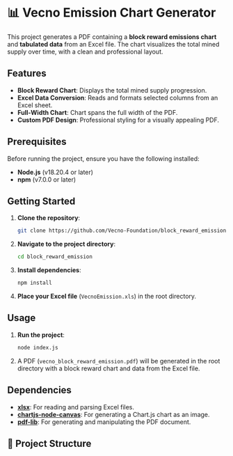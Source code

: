 # 📊 Vecno Emission Chart Generator

This project generates a PDF containing a **block reward emissions chart** and **tabulated data** from an Excel file. The chart visualizes the total mined supply over time, with a clean and professional layout.

## Features

- **Block Reward Chart**: Displays the total mined supply progression.
- **Excel Data Conversion**: Reads and formats selected columns from an Excel sheet.
- **Full-Width Chart**: Chart spans the full width of the PDF.
- **Custom PDF Design**: Professional styling for a visually appealing PDF.

## Prerequisites

Before running the project, ensure you have the following installed:

- **Node.js** (v18.20.4 or later)
- **npm** (v7.0.0 or later)

## Getting Started

1. **Clone the repository**:

    ```bash
    git clone https://github.com/Vecno-Foundation/block_reward_emission.git
    ```

2. **Navigate to the project directory**:

    ```bash
    cd block_reward_emission
    ```

3. **Install dependencies**:

    ```bash
    npm install
    ```

4. **Place your Excel file** (`VecnoEmission.xls`) in the root directory.

## Usage

1. **Run the project**:

    ```bash
    node index.js
    ```

2. A PDF (`vecno_block_reward_emission.pdf`) will be generated in the root directory with a block reward chart and data from the Excel file.

## Dependencies

- **[xlsx](https://www.npmjs.com/package/xlsx)**: For reading and parsing Excel files.
- **[chartjs-node-canvas](https://www.npmjs.com/package/chartjs-node-canvas)**: For generating a Chart.js chart as an image.
- **[pdf-lib](https://www.npmjs.com/package/pdf-lib)**: For generating and manipulating the PDF document.

## 📂 Project Structure

